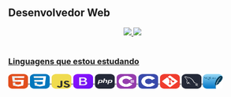 ## Desenvolvedor Web
<div align="center">
  <a href="https://github.com/douglas074">
  <img height="180em" src="https://github-readme-stats.vercel.app/api?username=douglas074&show_icons=true&theme=dracula&include_all_commits=true&count_private=true"/>
  <img height="180em" src="https://github-readme-stats.vercel.app/api/top-langs/?username=douglas074&layout=compact&langs_count=7&theme=dracula"/>
</div>
<div style="display: inline_block"><br>
  <h3>Linguagens que estou estudando</h3>
  <p>
  <img align="center" alt="Douglas-HTML" height="30" width="40" src="https://github.com/tandpfun/skill-icons/blob/main/icons/HTML.svg">
  <img align="center" alt="Douglas-CSS" height="30" width="40" src="https://github.com/tandpfun/skill-icons/blob/main/icons/CSS.svg">
  <img align="center" alt="Douglas-Js" height="30" width="40" src="https://github.com/tandpfun/skill-icons/blob/main/icons/JavaScript.svg">
  <img align="center" alt="Douglas-Bootstrap" height="30" width="40" src='https://github.com/tandpfun/skill-icons/blob/main/icons/Bootstrap.svg'>
  <img align="center" alt="Douglas-PHP" height="30" width="40" src='https://github.com/tandpfun/skill-icons/blob/main/icons/PHP-Dark.svg'>
  <img align="center" alt="Douglas-c#" height="30" width="40" src='https://github.com/tandpfun/skill-icons/blob/main/icons/CS.svg'>
  <img align="center" alt="Douglas-C" height="30" width="40" src='https://github.com/tandpfun/skill-icons/blob/main/icons/C.svg'>
  <img align="center" alt="Douglas-Git" height="30" width="40" src='https://github.com/tandpfun/skill-icons/blob/main/icons/Git.svg'>
  <img align="center" alt="Douglas-MySQL" height="30" width="40" src='https://github.com/tandpfun/skill-icons/blob/main/icons/MySQL-Dark.svg'>
  <img align="center" alt="Douglas-SQLite" height="30" width="40" src='https://github.com/tandpfun/skill-icons/blob/main/icons/SQLite.svg'>
  </p>
</div>
